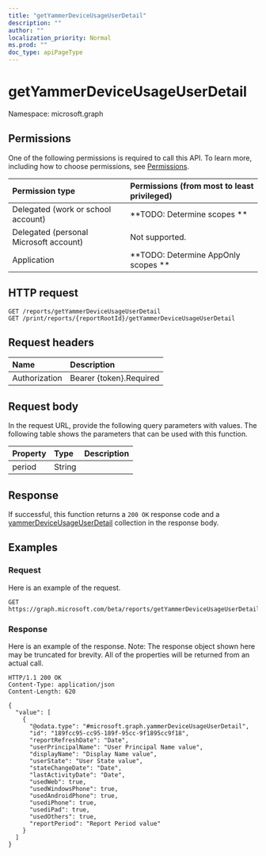 ```yaml
---
title: "getYammerDeviceUsageUserDetail"
description: ""
author: ""
localization_priority: Normal
ms.prod: ""
doc_type: apiPageType
---
```


# getYammerDeviceUsageUserDetail

Namespace: microsoft.graph



## Permissions
One of the following permissions is required to call this API. To learn more, including how to choose permissions, see [Permissions](/concepts/permissions-reference.md).

|Permission type|Permissions (from most to least privileged)|
|:---|:---|
|Delegated (work or school account)|**TODO: Determine scopes **|
|Delegated (personal Microsoft account)|Not supported.|
|Application|**TODO: Determine AppOnly scopes **|

## HTTP request
<!-- {
  "blockType": "ignored"
}
-->
``` http
GET /reports/getYammerDeviceUsageUserDetail
GET /print/reports/{reportRootId}/getYammerDeviceUsageUserDetail
```

## Request headers
|Name|Description|
|:---|:---|
|Authorization|Bearer {token}.Required|

## Request body
In the request URL, provide the following query parameters with values.
The following table shows the parameters that can be used with this function.

|Property|Type|Description|
|:---|:---|:---|
|period|String||



## Response
If successful, this function returns a `200 OK` response code and a [yammerDeviceUsageUserDetail](../resources/yammerdeviceusageuserdetail.md) collection in the response body.

## Examples

### Request
Here is an example of the request.
<!-- {
  "blockType": "request",
  "name": "reportroot_getyammerdeviceusageuserdetail"
}
-->
``` http
GET https://graph.microsoft.com/beta/reports/getYammerDeviceUsageUserDetail(period='parameterValue')
```

### Response
Here is an example of the response. Note: The response object shown here may be truncated for brevity. All of the properties will be returned from an actual call.
<!-- {
  "blockType": "response",
  "truncated": true,
  "@odata.type": "collection(microsoft.graph.yammerdeviceusageuserdetail)"
}
-->
``` http
HTTP/1.1 200 OK
Content-Type: application/json
Content-Length: 620

{
  "value": [
    {
      "@odata.type": "#microsoft.graph.yammerDeviceUsageUserDetail",
      "id": "189fcc95-cc95-189f-95cc-9f1895cc9f18",
      "reportRefreshDate": "Date",
      "userPrincipalName": "User Principal Name value",
      "displayName": "Display Name value",
      "userState": "User State value",
      "stateChangeDate": "Date",
      "lastActivityDate": "Date",
      "usedWeb": true,
      "usedWindowsPhone": true,
      "usedAndroidPhone": true,
      "usediPhone": true,
      "usediPad": true,
      "usedOthers": true,
      "reportPeriod": "Report Period value"
    }
  ]
}
```

